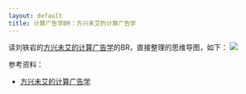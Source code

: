 ```yaml
---
layout: default 
title: 计算广告学BR：方兴未艾的计算广告学
---
```

读刘铁岩的[方兴未艾的计算广告学](http://blog.sina.com.cn/s/blog_4caedc7a0102eshz.html)的BR，直接整理的思维导图，如下：
<img src="https://github-camo.global.ssl.fastly.net/9417174ec6acc1f750cf493f9c6a675e714463a1/687474703a2f2f6172746875723530332e6769746875622e696f2f626c6f672f6173736574732f7069632f3230313331302f323031332d31302d30392d436f6d7075746174696f6e616c2d4164766572746973696e672d42522d666c6f7572697368696e672d636f6d7075746174696f6e616c2d6164766572746973696e672e706e67">


参考资料：

* [方兴未艾的计算广告学](http://blog.sina.com.cn/s/blog_4caedc7a0102eshz.html)